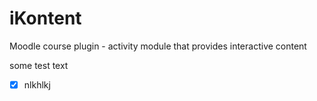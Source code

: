 # iKontent
Moodle course plugin -  activity module that provides interactive content

some test text

- [x] nlkhlkj
